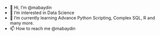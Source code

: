 - 👋 Hi, I’m @mabaydin
- 👀 I’m interested in Data Science
- 🌱 I’m currently learning Advance Python Scripting, Complex SQL, R and many more.
- 📫 How to reach me @mabaydin

<!---
mabaydin/mabaydin is a ✨ special ✨ repository because its `README.md` (this file) appears on your GitHub profile.
You can click the Preview link to take a look at your changes.
--->
